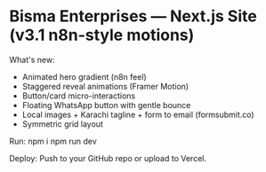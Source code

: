 # Bisma Enterprises — Next.js Site (v3.1 n8n-style motions)

What's new:
- Animated hero gradient (n8n feel)
- Staggered reveal animations (Framer Motion)
- Button/card micro-interactions
- Floating WhatsApp button with gentle bounce
- Local images + Karachi tagline + form to email (formsubmit.co)
- Symmetric grid layout

Run:
npm i
npm run dev

Deploy:
Push to your GitHub repo or upload to Vercel.
